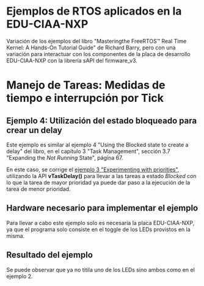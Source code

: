 # Ejemplos de RTOS aplicados en la EDU-CIAA-NXP
Variación de los ejemplos del libro "Masteringthe FreeRTOS™ Real Time Kernel: A Hands-On Tutorial Guide" de Richard Barry, pero con una variación para interactuar con los componentes de la placa de desarrollo EDU-CIAA-NXP con la librería sAPI del firmware_v3.

# Manejo de Tareas: Medidas de tiempo e interrupción por Tick
## Ejemplo 4: Utilización del estado bloqueado para crear un delay
Este ejemplo es similar al ejemplo 4 "Using the Blocked state to create a delay" del libro, en el capítulo 3 "Task Management", sección 3.7 "Expanding the *Not Running* State", página 67.

En este caso, se corrige el [ejemplo 3 "Experimenting with priorities"](https://github.com/FernandezGFG/CIAA-RTOS/tree/master/examples/task_management/03_task_priorities), utilizando la API **vTaskDelay()** para llevar a las tareas a estado *Blocked* con lo que la tarea de mayor prioridad ya puede dar paso a la ejecución de la tarea de menor prioridad.

## Hardware necesario para implementar el ejemplo
Para llevar a cabo este ejemplo solo es necesaria la placa EDU-CIAA-NXP, ya que el programa solo consiste en el toggle de los LEDs provistos en la misma.

## Resultado del ejemplo
Se puede observar que ya no titila uno de los LEDs sino ambos como en el ejemplo 2.